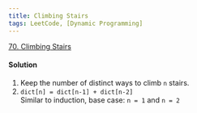 ```yaml
---
title: Climbing Stairs
tags: LeetCode, [Dynamic Programming]
---
```


[70. Climbing Stairs](https://leetcode.com/problems/climbing-stairs/)

#### Solution
1. Keep the number of distinct ways to climb `n` stairs.  
2. `dict[n] = dict[n-1] + dict[n-2]`  
Similar to induction, base case: `n = 1` and `n = 2`